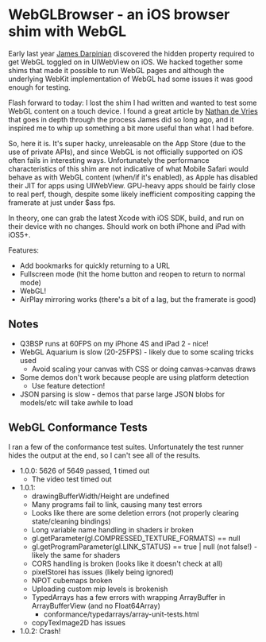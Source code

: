 WebGLBrowser - an iOS browser shim with WebGL
========

Early last year [James Darpinian](https://twitter.com/modeless) discovered the hidden property required to get WebGL
toggled on in UIWebView on iOS. We hacked together some shims that made it possible to run WebGL pages and although
the underlying WebKit implementation of WebGL had some issues it was good enough for testing.

Flash forward to today: I lost the shim I had written and wanted to test some WebGL content on a touch device. I
found a great article by [Nathan de Vries](http://atnan.com/blog/2011/11/03/enabling-and-using-webgl-on-ios/) that
goes in depth through the process James did so long ago, and it inspired me to whip up something a bit more useful
than what I had before.

So, here it is. It's super hacky, unreleasable on the App Store (due to the use of private APIs), and since WebGL
is not officially supported on iOS often fails in interesting ways. Unfortunately the performance characteristics
of this shim are not indicative of what Mobile Safari would behave as with WebGL content (when/if it's enabled), as
Apple has disabled their JIT for apps using UIWebView. GPU-heavy apps should be fairly close to real perf, though,
despite some likely inefficient compositing capping the framerate at just under $ass fps.

In theory, one can grab the latest Xcode with iOS SDK, build, and run on their device with no changes. Should work
on both iPhone and iPad with iOS5+.

Features:

* Add bookmarks for quickly returning to a URL
* Fullscreen mode (hit the home button and reopen to return to normal mode)
* WebGL!
* AirPlay mirroring works (there's a bit of a lag, but the framerate is good)

Notes
---------

* Q3BSP runs at 60FPS on my iPhone 4S and iPad 2 - nice!
* WebGL Aquarium is slow (20-25FPS) - likely due to some scaling tricks used
  * Avoid scaling your canvas with CSS or doing canvas->canvas draws
* Some demos don't work because people are using platform detection
  * Use feature detection!
* JSON parsing is slow - demos that parse large JSON blobs for models/etc will take awhile to load

WebGL Conformance Tests
---------
I ran a few of the conformance test suites. Unfortunately the test runner hides the output at the end, so I can't
see all of the results.

* 1.0.0: 5626 of 5649 passed, 1 timed out
  * The video test timed out
* 1.0.1:
  * drawingBufferWidth/Height are undefined
  * Many programs fail to link, causing many test errors
  * Looks like there are some deletion errors (not properly clearing state/cleaning bindings)
  * Long variable name handling in shaders ir broken
  * gl.getParameter(gl.COMPRESSED_TEXTURE_FORMATS) == null
  * gl.getProgramParameter(gl.LINK_STATUS) == true | null (not false!) - likely the same for shaders
  * CORS handling is broken (looks like it doesn't check at all)
  * pixelStorei has issues (likely being ignored)
  * NPOT cubemaps broken
  * Uploading custom mip levels is brokenish
  * TypedArrays has a few errors with wrapping ArrayBuffer in ArrayBufferView (and no Float64Array)
    * conformance/typedarrays/array-unit-tests.html
  * copyTexImage2D has issues
* 1.0.2: Crash!